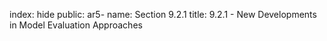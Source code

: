 index: hide
public: ar5-
name: Section 9.2.1
title: 9.2.1 - New Developments in Model Evaluation Approaches


